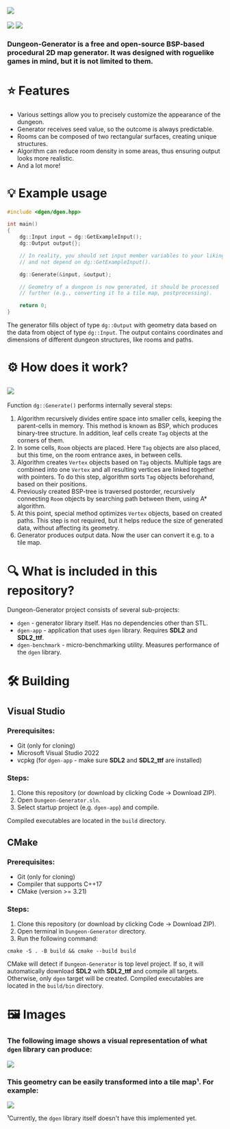 ![](https://github.com/Adrian104/Dungeon-Generator/blob/master/resources/logo.png)
---
![](https://img.shields.io/github/license/Adrian104/Dungeon-Generator?color=blue)
![](https://img.shields.io/github/languages/top/Adrian104/Dungeon-Generator?color=blue)
### Dungeon-Generator is a free and open-source BSP-based procedural 2D map generator. It was designed with roguelike games in mind, but it is not limited to them.

# :star: Features
* Various settings allow you to precisely customize the appearance of the dungeon.
* Generator receives seed value, so the outcome is always predictable.
* Rooms can be composed of two rectangular surfaces, creating unique structures.
* Algorithm can reduce room density in some areas, thus ensuring output looks more realistic.
* And a lot more!

# :bulb: Example usage
```C++
#include <dgen/dgen.hpp>

int main()
{
    dg::Input input = dg::GetExampleInput();
    dg::Output output{};

    // In reality, you should set input member variables to your liking
    // and not depend on dg::GetExampleInput().

    dg::Generate(&input, &output);

    // Geometry of a dungeon is now generated, it should be processed
    // further (e.g., converting it to a tile map, postprocessing).

    return 0;
}
```

The generator fills object of type `dg::Output` with geometry data
based on the data from object of type `dg::Input`. The output contains
coordinates and dimensions of different dungeon structures, like rooms and paths.

# :gear: How does it work?
![](https://github.com/Adrian104/Dungeon-Generator/blob/master/resources/animation.gif)
---
Function `dg::Generate()` performs internally several steps:
1. Algorithm recursively divides entire space into smaller cells, keeping the parent-cells
in memory. This method is known as BSP, which produces binary-tree structure. In 
addition, leaf cells create `Tag` objects at the corners of them.
2. In some cells, `Room` objects are placed. Here `Tag` objects are also placed,
but this time, on the room entrance axes, in between cells.
3. Algorithm creates `Vertex` objects based on `Tag` objects. Multiple tags are
combined into one `Vertex` and all resulting vertices are linked together with
pointers. To do this step, algorithm sorts `Tag` objects beforehand, based on their positions.
4. Previously created BSP-tree is traversed postorder, recursively connecting 
`Room` objects by searching path between them, using A* algorithm.
5. At this point, special method optimizes `Vertex` objects, based on created paths. This
step is not required, but it helps reduce the size of generated data, without affecting its geometry.
6. Generator produces output data. Now the user can convert it e.g. to a tile map.

# :mag: What is included in this repository?
Dungeon-Generator project consists of several sub-projects:
* `dgen` - generator library itself. Has no dependencies other than STL.
* `dgen-app` - application that uses `dgen` library. Requires **SDL2** and **SDL2_ttf**.
* `dgen-benchmark` - micro-benchmarking utility. Measures performance of the `dgen` library.

# :hammer_and_wrench: Building
## Visual Studio
### Prerequisites:
* Git (only for cloning)
* Microsoft Visual Studio 2022
* vcpkg (for `dgen-app` - make sure **SDL2** and **SDL2_ttf** are installed)

### Steps:
1. Clone this repository (or download by clicking Code -> Download ZIP).
2. Open `Dungeon-Generator.sln`.
3. Select startup project (e.g. `dgen-app`) and compile.

Compiled executables are located in the `build` directory.

## CMake
### Prerequisites:
* Git (only for cloning)
* Compiler that supports C++17
* CMake (version >= 3.21)

### Steps:
1. Clone this repository (or download by clicking Code -> Download ZIP).
2. Open terminal in `Dungeon-Generator` directory.
3. Run the following command:
```console
cmake -S . -B build && cmake --build build
```

CMake will detect if `Dungeon-Generator` is top level project.
If so, it will automatically download **SDL2** with **SDL2_ttf** and compile all targets.
Otherwise, only `dgen` target will be created.
Compiled executables are located in the `build/bin` directory.

# :framed_picture: Images
### The following image shows a visual representation of what `dgen` library can produce:
![](https://github.com/Adrian104/Dungeon-Generator/blob/master/resources/geometry.png)
### This geometry can be easily transformed into a tile map¹. For example:
![](https://github.com/Adrian104/Dungeon-Generator/blob/master/resources/map.png)

¹Currently, the `dgen` library itself doesn't have this implemented yet.

